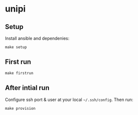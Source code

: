 # unipi

## Setup

Install ansible and dependenies:

    make setup

## First run

    make firstrun

## After intial run

Configure ssh port & user at your local `~/.ssh/config`. Then run:

    make provision
